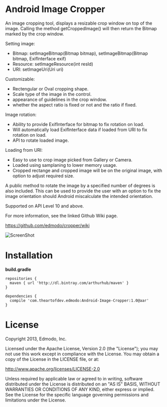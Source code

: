 Android Image Cropper
=======
An image cropping tool, displays a resizable crop window on top of the image. 
Calling the method getCroppedImage() will then return the Bitmap marked by the crop window.

Setting image:

 - Bitmap: setImageBitmap(Bitmap bitmap), setImageBitmap(Bitmap bitmap, ExifInterface exif)
 - Resource: setImageResource(int resId)
 - URI: setImageUri(Uri uri)  

Customizable:

- Rectengular or Oval cropping shape.
- Scale type of the image in the control.
- appearance of guidelines in the crop window.
- whether the aspect ratio is fixed or not and the ratio if fixed.

Image rotation:

- Ability to provide ExifInterface for bitmap to fix rotation on load.
- Will automatically load ExifInterface data if loaded from URI to fix rotation on load.
- API to rotate loaded image.

Loading from URI:

- Easy to use to crop image picked from Gallery or Camera.
- Loaded using samplaning to lower memory usage.
- Cropped rectange and cropped image will be on the original image, with option to adjust required size.

A public method to rotate the image by a specified number of degrees is also included. This can be used to provide the user with an option to fix the image orientation should Android miscalculate the intended orientation.

Supported on API Level 10 and above.

For more information, see the linked Github Wiki page. 

https://github.com/edmodo/cropper/wiki

![ScreenShot](https://github.com/ArthurHub/Android-Image-Cropper/blob/master/demo.jpg?raw=true)

Installation
=======

**build.gradle**

	repositories {
	  maven { url 'http://dl.bintray.com/arthurhub/maven' }
	}

	dependencies {
	  compile 'com.theartofdev.edmodo:Android-Image-Cropper:1.0@aar'
	}

License
=======
Copyright 2013, Edmodo, Inc. 

Licensed under the Apache License, Version 2.0 (the "License"); you may not use this work except in compliance with the License.
You may obtain a copy of the License in the LICENSE file, or at:

http://www.apache.org/licenses/LICENSE-2.0

Unless required by applicable law or agreed to in writing, software distributed under the License is distributed on an "AS IS" BASIS, WITHOUT WARRANTIES OR CONDITIONS OF ANY KIND, either express or implied. See the License for the specific language governing permissions and limitations under the License.
